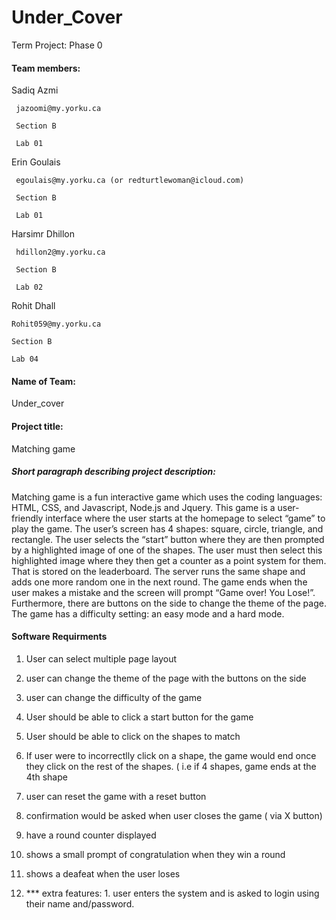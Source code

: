# Under_Cover
Term Project: Phase 0



<h4> Team members: </h4>
 
Sadiq Azmi

     jazoomi@my.yorku.ca

     Section B

     Lab 01
Erin Goulais

     egoulais@my.yorku.ca (or redturtlewoman@icloud.com)

     Section B

     Lab 01 

Harsimr Dhillon 

     hdillon2@my.yorku.ca
     
     Section B

     Lab 02

Rohit Dhall

    Rohit059@my.yorku.ca

    Section B

    Lab 04
 

<h4> Name of Team: </h4>

Under_cover 


<h4> Project title: </h4>

Matching game 


<h5> Short paragraph describing project description: </h5>

Matching game is a fun interactive game which uses the coding languages: HTML, CSS, and Javascript, Node.js and Jquery. This game is a user-friendly interface where the user starts at the homepage to select “game” to play the game. The user’s screen has 4 shapes: square, circle, triangle, and rectangle. The user selects the “start” button where they are then prompted by a highlighted image of one of the shapes. The user must then select this highlighted image where they then get a counter as a point system for them. That is stored on the leaderboard.  The server runs the same shape and adds one more random one in the next round. The game ends when the user makes a mistake and the screen will prompt “Game over! You Lose!”. Furthermore, there are buttons on the side to change the theme of the page. The game has a difficulty setting: an easy mode and a hard mode. 

<h4> Software Requirments </h4>

1. User can select multiple page layout

2. user can change the theme of the page with the buttons on the side

3. user can change the difficulty of the game 

4. User should be able to click a start button for the game

5. User should be able to click on the shapes to match 

6. If user were to incorrectlly click on a shape, the game would end once they click on the rest of the shapes. ( i.e if 4 shapes, game ends at the 4th shape

7. user can reset the game with a reset button

8. confirmation would be asked when user closes the game ( via X button)

9. have a round counter displayed

10. shows a small prompt of congratulation when they win a round

11. shows a deafeat when the user loses

12. *** extra features: 1. user enters the system and is asked to login using their name and/password.


